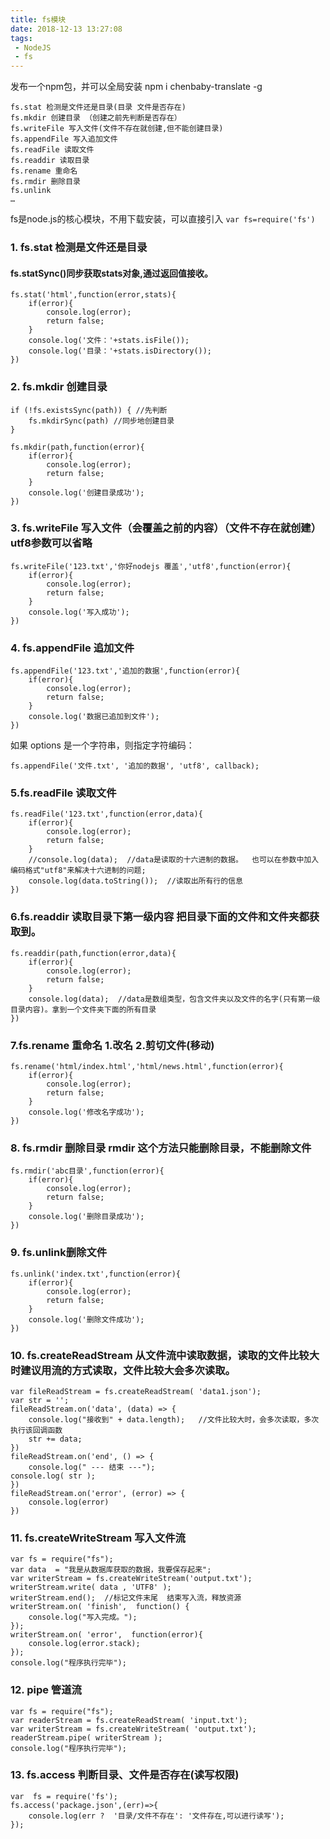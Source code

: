 ```yaml
---
title: fs模块
date: 2018-12-13 13:27:08
tags: 
 - NodeJS
 - fs
---
```

发布一个npm包，并可以全局安装
npm i chenbaby-translate -g
<!-- more -->
```
fs.stat 检测是文件还是目录(目录 文件是否存在)
fs.mkdir 创建目录 （创建之前先判断是否存在）
fs.writeFile 写入文件(文件不存在就创建,但不能创建目录)
fs.appendFile 写入追加文件
fs.readFile 读取文件
fs.readdir 读取目录
fs.rename 重命名
fs.rmdir 删除目录
fs.unlink 
…
```
fs是node.js的核心模块，不用下载安装，可以直接引入
`var fs=require('fs')`

### 1. fs.stat 检测是文件还是目录
#### fs.statSync()同步获取stats对象,通过返回值接收。
```
fs.stat('html',function(error,stats){
    if(error){
        console.log(error);
        return false;
    }
    console.log('文件：'+stats.isFile());
    console.log('目录：'+stats.isDirectory());
})
```
### 2. fs.mkdir 创建目录
```
if (!fs.existsSync(path)) { //先判断
    fs.mkdirSync(path) //同步地创建目录
}

fs.mkdir(path,function(error){
    if(error){
        console.log(error);
        return false;
    }
    console.log('创建目录成功');
})
```
### 3. fs.writeFile 写入文件（会覆盖之前的内容）（文件不存在就创建） utf8参数可以省略
```
fs.writeFile('123.txt','你好nodejs 覆盖','utf8',function(error){
    if(error){
        console.log(error);
        return false;
    }
    console.log('写入成功');
})
```
### 4. fs.appendFile 追加文件
```
fs.appendFile('123.txt','追加的数据',function(error){
    if(error){
        console.log(error);
        return false;
    }
    console.log('数据已追加到文件');
})
```
如果 options 是一个字符串，则指定字符编码：
```
fs.appendFile('文件.txt', '追加的数据', 'utf8', callback);
```

### 5.fs.readFile 读取文件
```
fs.readFile('123.txt',function(error,data){
    if(error){
        console.log(error);
        return false;
    }
    //console.log(data);  //data是读取的十六进制的数据。  也可以在参数中加入编码格式"utf8"来解决十六进制的问题;
    console.log(data.toString());  //读取出所有行的信息  
})
```

### 6.fs.readdir 读取目录下第一级内容 把目录下面的文件和文件夹都获取到。
```
fs.readdir(path,function(error,data){
    if(error){
        console.log(error);
        return false;
    }
    console.log(data);  //data是数组类型，包含文件夹以及文件的名字(只有第一级目录内容)。拿到一个文件夹下面的所有目录  
})
```
### 7.fs.rename 重命名 1.改名 2.剪切文件(移动)
```
fs.rename('html/index.html','html/news.html',function(error){
    if(error){
        console.log(error);
        return false;
    }
    console.log('修改名字成功');
})
```

### 8. fs.rmdir 删除目录 rmdir 这个方法只能删除目录，不能删除文件
```
fs.rmdir('abc目录',function(error){
    if(error){
        console.log(error);
        return false;
    }
    console.log('删除目录成功');
})
```

### 9. fs.unlink删除文件
```
fs.unlink('index.txt',function(error){
    if(error){
        console.log(error);
        return false;
    }
    console.log('删除文件成功');
})
```

### 10. fs.createReadStream 从文件流中读取数据，读取的文件比较大时建议用流的方式读取，文件比较大会多次读取。
```
var fileReadStream = fs.createReadStream( 'data1.json');
var str = '';
fileReadStream.on('data', (data) => {
    console.log("接收到" + data.length);   //文件比较大时，会多次读取，多次执行该回调函数  
    str += data;
})
fileReadStream.on('end', () => {
    console.log(" --- 结束 ---");
console.log( str );
})
fileReadStream.on('error', (error) => {
    console.log(error)
})
```
### 11. fs.createWriteStream 写入文件流
```
var fs = require("fs");
var data  = "我是从数据库获取的数据，我要保存起来";
var writerStream = fs.createWriteStream('output.txt');
writerStream.write( data , 'UTF8' );
writerStream.end();  //标记文件末尾  结束写入流，释放资源  
writerStream.on( 'finish',  function() {
    console.log("写入完成。");
});
writerStream.on( 'error',  function(error){
    console.log(error.stack);
});
console.log("程序执行完毕");
```
### 12. pipe 管道流
```
var fs = require("fs");
var readerStream = fs.createReadStream( 'input.txt');
var writerStream = fs.createWriteStream( 'output.txt');
readerStream.pipe( writerStream );
console.log("程序执行完毕");
```
### 13. fs.access 判断目录、文件是否存在(读写权限)
```
var  fs = require('fs');
fs.access('package.json',(err)=>{
    console.log(err ?  '目录/文件不存在': '文件存在,可以进行读写');
});
```
